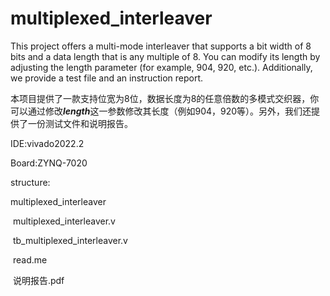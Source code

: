 # multiplexed_interleaver
This project offers a multi-mode interleaver that supports a bit width of 8 bits and a data length that is any multiple of 8. You can modify its length by adjusting the length parameter (for example, 904, 920, etc.). Additionally, we provide a test file and an instruction report.

本项目提供了一款支持位宽为8位，数据长度为8的任意倍数的多模式交织器，你可以通过修改***length***这一参数修改其长度（例如904，920等）。另外，我们还提供了一份测试文件和说明报告。


IDE:vivado2022.2

Board:ZYNQ-7020

structure:

multiplexed_interleaver

​	multiplexed_interleaver.v

​	tb_multiplexed_interleaver.v

​	read.me

​	说明报告.pdf
